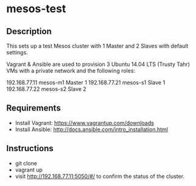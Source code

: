 mesos-test
==========

## Description

This sets up a test Mesos cluster with 1 Master and 2 Slaves with default settings.

Vagrant & Ansible are used to provision 3 Ubuntu 14.04 LTS (Trusty Tahr) VMs with a private network and the following roles:

192.168.77.11	mesos-m1	Master 1
192.168.77.21	mesos-s1	Slave 1
192.168.77.22	mesos-s2	Slave 2

## Requirements

- Install Vagrant: https://www.vagrantup.com/downloads
- Install Ansible: http://docs.ansible.com/intro_installation.html

## Instructions

- git clone
- vagrant up
- visit http://192.168.77.11:5050/#/ to confirm the status of the cluster.
